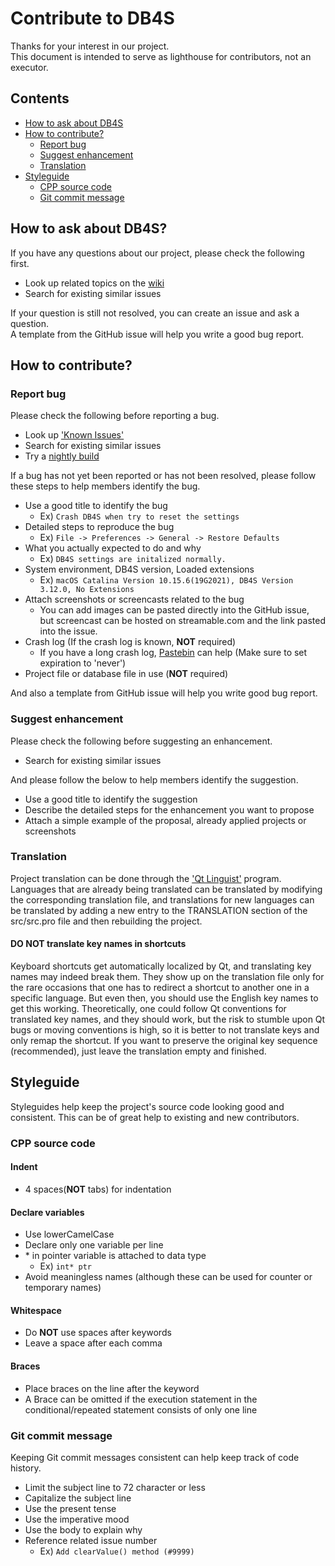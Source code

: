 # Contribute to DB4S

Thanks for your interest in our project.  
This document is intended to serve as lighthouse for contributors, not an executor.

## Contents
- [How to ask about DB4S](#how-to-ask-about-db4s)
- [How to contribute?](#how-to-contribute)
    - [Report bug](#report-bug)
    - [Suggest enhancement](#suggest-enhancement)
    - [Translation](#translation)
- [Styleguide](#styleguide)
    - [CPP source code](#cpp-source-code)
    - [Git commit message](#git-commit-message)

## How to ask about DB4S?
If you have any questions about our project, please check the following first.

- Look up related topics on the [wiki](https://github.com/sqlitebrowser/sqlitebrowser/wiki)
- Search for existing similar issues

If your question is still not resolved, you can create an issue and ask a question.  
A template from the GitHub issue will help you write a good bug report.

## How to contribute?
### Report bug
Please check the following before reporting a bug.

- Look up ['Known Issues'](https://github.com/sqlitebrowser/sqlitebrowser/issues/1688)
- Search for existing similar issues
- Try a [nightly build](https://nightlies.sqlitebrowser.org/latest)

If a bug has not yet been reported or has not been resolved, please follow these steps to help members identify the bug.

- Use a good title to identify the bug
    - Ex) `Crash DB4S when try to reset the settings`
- Detailed steps to reproduce the bug
    - Ex) `File -> Preferences -> General -> Restore Defaults`
- What you actually expected to do and why
    - Ex) `DB4S settings are initalized normally.`
- System environment, DB4S version, Loaded extensions
    - Ex) `macOS Catalina Version 10.15.6(19G2021), DB4S Version 3.12.0, No Extensions`
- Attach screenshots or screencasts related to the bug
    - You can add images can be pasted directly into the GitHub issue,  
    but screencast can be hosted on streamable.com and the link pasted into the issue.
- Crash log (If the crash log is known, **NOT** required)
    - If you have a long crash log, [Pastebin](https://pastebin.com/) can help (Make sure to set expiration to 'never')
- Project file or database file in use (**NOT** required)

And also a template from GitHub issue will help you write good bug report.

### Suggest enhancement
Please check the following before suggesting an enhancement.

- Search for existing similar issues

And please follow the below to help members identify the suggestion.

- Use a good title to identify the suggestion
- Describe the detailed steps for the enhancement you want to propose
- Attach a simple example of the proposal, already applied projects or screenshots

### Translation
Project translation can be done through the ['Qt Linguist'](http://doc.qt.io/qt-5/qtlinguist-index.html) program.
Languages that are already being translated can be translated by modifying the corresponding translation file,
and translations for new languages can be translated by adding a new entry to the TRANSLATION section of the src/src.pro file and then rebuilding the project.

#### DO NOT translate key names in shortcuts
Keyboard shortcuts get automatically localized by Qt, and translating key names may indeed break them. They show up on the translation file only for the rare occasions that one has to redirect a shortcut to another one in a specific language. But even then, you should use the English key names to get this working. Theoretically, one could follow Qt conventions for translated key names, and they should work, but the risk to stumble upon Qt bugs or moving conventions is high, so it is better to not translate keys and only remap the shortcut. If you want to preserve the original key sequence (recommended), just leave the translation empty and finished.

## Styleguide
Styleguides help keep the project's source code looking good and consistent.
This can be of great help to existing and new contributors.

### CPP source code
#### Indent
- 4 spaces(**NOT** tabs) for indentation

#### Declare variables
- Use lowerCamelCase
- Declare only one variable per line
- \* in pointer variable is attached to data type
    - Ex) `int* ptr`
- Avoid meaningless names (although these can be used for counter or temporary names)

#### Whitespace
- Do **NOT** use spaces after keywords
- Leave a space after each comma

#### Braces
- Place braces on the line after the keyword
- A Brace can be omitted if the execution statement in the conditional/repeated statement consists of only one line

### Git commit message
Keeping Git commit messages consistent can help keep track of code history.

- Limit the subject line to 72 character or less
- Capitalize the subject line
- Use the present tense
- Use the imperative mood
- Use the body to explain why
- Reference related issue number
    - Ex) `Add clearValue() method (#9999)`
